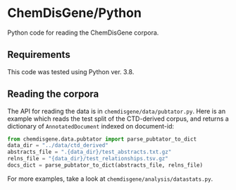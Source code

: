 # ChemDisGene/Python

Python code for reading the ChemDisGene corpora.

## Requirements

This code was tested using Python ver. 3.8.


## Reading the corpora

The API for reading the data is in `chemdisgene/data/pubtator.py`. Here is an example which reads the test split of the CTD-derived corpus, and returns a dictionary of `AnnotatedDocument` indexed on document-id:

```python
from chemdisgene.data.pubtator import parse_pubtator_to_dict
data_dir = "../data/ctd_derived"
abstracts_file = ".{data_dir}/test_abstracts.txt.gz" 
relns_file = "{data_dir}/test_relationships.tsv.gz"
docs_dict = parse_pubtator_to_dict(abstracts_file, relns_file)
```

For more examples, take a look at `chemdisgene/analysis/datastats.py`.